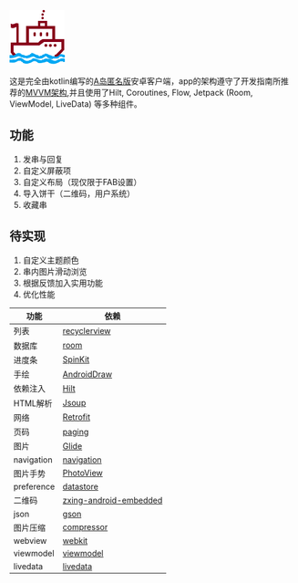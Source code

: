 ![ic_launch](ic_island_boat.png)

这是完全由kotlin编写的[A岛匿名版](https://adnmb3.com/Forum)安卓客户端，app的架构遵守了开发指南所推荐的[MVVM架构](https://developer.android.com/jetpack/guide#recommended-app-arch),并且使用了Hilt,  Coroutines, Flow, Jetpack (Room, ViewModel, LiveData) 等多种组件。
## 功能
1. 发串与回复
2. 自定义屏蔽项
3. 自定义布局（现仅限于FAB设置）
4. 导入饼干（二维码，用户系统）
5. 收藏串
## 待实现
1. 自定义主题颜色
2. 串内图片滑动浏览
3. 根据反馈加入实用功能
4. 优化性能

| 功能 | 依赖          |
|------|---------------|
| 列表 | [recyclerview](https://developer.android.com/guide/topics/ui/layout/recyclerview) |
|数据库|[room](https://developer.android.com/training/data-storage/room)|
|进度条|[SpinKit](https://github.com/ybq/Android-SpinKit)|
|手绘|[AndroidDraw](https://github.com/divyanshub024/AndroidDraw)|
|依赖注入|[Hilt](https://developer.android.com/training/dependency-injection/hilt-android)|
|HTML解析|[Jsoup](https://github.com/jhy/jsoup)|
|网络|[Retrofit](https://github.com/square/retrofit)|
|页码|[paging](https://developer.android.com/topic/libraries/architecture/paging/v3-overview)|
|图片|[Glide](https://github.com/bumptech/glide)|
|navigation|[navigation](https://developer.android.com/guide/navigation)|
|图片手势|[PhotoView](https://github.com/Baseflow/PhotoView)|
|preference|[datastore](https://developer.android.com/topic/libraries/architecture/datastore)|
|二维码|[zxing-android-embedded](https://github.com/journeyapps/zxing-android-embedded)|
|json|[gson](https://github.com/google/gson)|
|图片压缩|[compressor](https://github.com/zetbaitsu/Compressor)|
|webview|[webkit](https://developer.android.com/guide/webapps/webview)|
|viewmodel|[viewmodel](https://developer.android.com/topic/libraries/architecture/viewmodel)|
|livedata|[livedata](https://developer.android.com/topic/libraries/architecture/livedata)|

